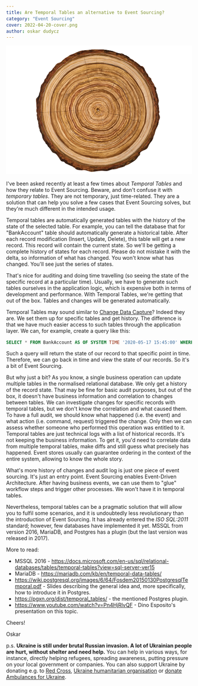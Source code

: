 ```yaml
---
title: Are Temporal Tables an alternative to Event Sourcing?
category: "Event Sourcing"
cover: 2022-04-20-cover.png
author: oskar dudycz
---
```


![cover](2022-04-20-cover.png)

I've been asked recently at least a few times about _Temporal Tables_ and how they relate to Event Sourcing. Beware, and don't confuse it with _temporary tables_. They are not temporary, just time-related. They are a solution that can help you solve a few cases that Event Sourcing solves, but they're much different in the intended usage.

Temporal tables are automatically generated tables with the history of the state of the selected table. For example, you can tell the database that for "BankAccount" table should automatically generate a historical table. After each record modification (Insert, Update, Delete), this table will get a new record. This record will contain the current state. So we'll be getting a complete history of states for each record. Please do not mistake it with the delta, so information of what has changed. You won't know what has changed. You'll see just the series of states. 

That's nice for auditing and doing time travelling (so seeing the state of the specific record at a particular time). Usually, we have to generate such tables ourselves in the application logic, which is expensive both in terms of development and performance. With Temporal Tables, we're getting that out of the box. Tables and changes will be generated automatically.

Temporal Tables may sound similar to [Change Data Capture](https://en.wikipedia.org/wiki/Change_data_capture)? Indeed they are. We set them up for specific tables and get history. The difference is that we have much easier access to such tables through the application layer. We can, for example, create a query like this:

```sql
SELECT * FROM BankAccount AS OF SYSTEM TIME '2020-05-17 15:45:00' WHERE id = 3
```

Such a query will return the state of our record to that specific point in time. Therefore, we can go back in time and view the state of our records. So it's a bit of Event Sourcing.

But why just a bit? As you know, a single business operation can update multiple tables in the normalised relational database. We only get a history of the record state. That may be fine for basic audit purposes, but out of the box, it doesn't have business information and correlation to changes between tables. We can investigate changes for specific records with temporal tables, but we don't know the correlation and what caused them. To have a full audit, we should know what happened (i.e. the event) and what action (i.e. command, request) triggered the change. Only then we can assess whether someone who performed this operation was entitled to it. Temporal tables are just technical logs with a list of historical records. It's not keeping the business information. To get it, you'd need to correlate data from multiple temporal tables, make diffs and still guess what precisely has happened. Event stores usually can guarantee ordering in the context of the entire system, allowing to know the whole story.

What's more history of changes and audit log is just one piece of event sourcing. It's just an entry point. Event Sourcing enables Event-Driven Architecture. After having business events, we can use them to "glue" workflow steps and trigger other processes. We won't have it in temporal tables.

Nevertheless, temporal tables can be a pragmatic solution that will allow you to fulfil some scenarios, and it is undoubtedly less revolutionary than the introduction of Event Sourcing. It has already entered the _ISO SQL:2011_ standard; however, few databases have implemented it yet. MSSQL from version 2016, MariaDB, and Postgres has a plugin (but the last version was released in 2017).

More to read:
- MSSQL 2016 - https://docs.microsoft.com/en-us/sql/relational-databases/tables/temporal-tables?view=sql-server-ver15
- MariaDB - https://mariadb.com/kb/en/temporal-data-tables/
- https://wiki.postgresql.org/images/6/64/Fosdem20150130PostgresqlTemporal.pdf - Slides describing the general idea and, more specifically, how to introduce it in Postgres.
- https://pgxn.org/dist/temporal_tables/ - the mentioned Postgres plugin.
- https://www.youtube.com/watch?v=Pn4HjRlvQF - Dino Esposito's presentation on this topic.

Cheers!

Oskar

p.s. **Ukraine is still under brutal Russian invasion. A lot of Ukrainian people are hurt, without shelter and need help.** You can help in various ways, for instance, directly helping refugees, spreading awareness, putting pressure on your local government or companies. You can also support Ukraine by donating e.g. to [Red Cross](https://www.icrc.org/en/donate/ukraine), [Ukraine humanitarian organisation](https://savelife.in.ua/en/donate/) or [donate Ambulances for Ukraine](https://www.gofundme.com/f/help-to-save-the-lives-of-civilians-in-a-war-zone).
